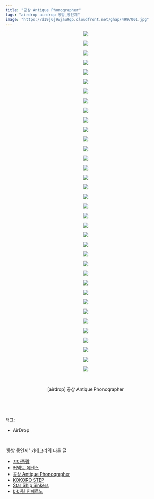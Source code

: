```yaml
---
title: "공상 Antique Phonoqrapher"
tags: "airdrop airdrop 동방_동인지"
image: "https://d19j6j9wjau9qp.cloudfront.net/ghap/499/001.jpg"
---
```

<div class="article">
<p style="text-align: center; clear: none; float: none;"><img src="{{ site.imgserver8 }}/ghap/499/001.jpg"/></p>
<p style="text-align: center; clear: none; float: none;"><img src="{{ site.imgserver8 }}/ghap/499/002.jpg"/></p>
<p style="text-align: center; clear: none; float: none;"><img src="{{ site.imgserver8 }}/ghap/499/003.jpg"/></p>
<p style="text-align: center; clear: none; float: none;"><img src="{{ site.imgserver8 }}/ghap/499/004.jpg"/></p>
<p style="text-align: center; clear: none; float: none;"><img src="{{ site.imgserver8 }}/ghap/499/005.jpg"/></p>
<p style="text-align: center; clear: none; float: none;"><img src="{{ site.imgserver8 }}/ghap/499/006.jpg"/></p>
<p style="text-align: center; clear: none; float: none;"><img src="{{ site.imgserver8 }}/ghap/499/007.jpg"/></p>
<p style="text-align: center; clear: none; float: none;"><img src="{{ site.imgserver8 }}/ghap/499/008.jpg"/></p>
<p style="text-align: center; clear: none; float: none;"><img src="{{ site.imgserver8 }}/ghap/499/009.jpg"/></p>
<p style="text-align: center; clear: none; float: none;"><img src="{{ site.imgserver8 }}/ghap/499/010.jpg"/></p>
<p style="text-align: center; clear: none; float: none;"><img src="{{ site.imgserver8 }}/ghap/499/011.jpg"/></p>
<p style="text-align: center; clear: none; float: none;"><img src="{{ site.imgserver8 }}/ghap/499/012.jpg"/></p>
<p style="text-align: center; clear: none; float: none;"><img src="{{ site.imgserver8 }}/ghap/499/013.jpg"/></p>
<p style="text-align: center; clear: none; float: none;"><img src="{{ site.imgserver8 }}/ghap/499/014.jpg"/></p>
<p style="text-align: center; clear: none; float: none;"><img src="{{ site.imgserver8 }}/ghap/499/015.jpg"/></p>
<p style="text-align: center; clear: none; float: none;"><img src="{{ site.imgserver8 }}/ghap/499/016.jpg"/></p>
<p style="text-align: center; clear: none; float: none;"><img src="{{ site.imgserver8 }}/ghap/499/017.jpg"/></p>
<p style="text-align: center; clear: none; float: none;"><img src="{{ site.imgserver8 }}/ghap/499/018.jpg"/></p>
<p style="text-align: center; clear: none; float: none;"><img src="{{ site.imgserver8 }}/ghap/499/019.jpg"/></p>
<p style="text-align: center; clear: none; float: none;"><img src="{{ site.imgserver8 }}/ghap/499/020.jpg"/></p>
<p style="text-align: center; clear: none; float: none;"><img src="{{ site.imgserver8 }}/ghap/499/021.jpg"/></p>
<p style="text-align: center; clear: none; float: none;"><img src="{{ site.imgserver8 }}/ghap/499/022.jpg"/></p>
<p style="text-align: center; clear: none; float: none;"><img src="{{ site.imgserver8 }}/ghap/499/023.jpg"/></p>
<p style="text-align: center; clear: none; float: none;"><img src="{{ site.imgserver8 }}/ghap/499/024.jpg"/></p>
<p style="text-align: center; clear: none; float: none;"><img src="{{ site.imgserver8 }}/ghap/499/025.jpg"/></p>
<p style="text-align: center; clear: none; float: none;"><img src="{{ site.imgserver8 }}/ghap/499/026.jpg"/></p>
<p style="text-align: center; clear: none; float: none;"><img src="{{ site.imgserver8 }}/ghap/499/027.jpg"/></p>
<p style="text-align: center; clear: none; float: none;"><img src="{{ site.imgserver8 }}/ghap/499/028.jpg"/></p>
<p style="text-align: center; clear: none; float: none;"><img src="{{ site.imgserver8 }}/ghap/499/029.jpg"/></p>
<p style="text-align: center; clear: none; float: none;"><img src="{{ site.imgserver8 }}/ghap/499/030.jpg"/></p>
<p style="text-align: center; clear: none; float: none;"><img src="{{ site.imgserver8 }}/ghap/499/031.jpg"/></p>
<p style="text-align: center; clear: none; float: none;"><img src="{{ site.imgserver8 }}/ghap/499/032.jpg"/></p>
<p style="text-align: center; clear: none; float: none;"><img src="{{ site.imgserver8 }}/ghap/499/033.jpg"/></p>
<p style="text-align: center; clear: none; float: none;"><img src="{{ site.imgserver8 }}/ghap/499/034.jpg"/></p>
<p style="text-align: center; clear: none; float: none;"><img src="{{ site.imgserver8 }}/ghap/499/035.jpg"/></p>
<p style="text-align: center; clear: none; float: none;"><img src="{{ site.imgserver8 }}/ghap/499/036.jpg"/></p>
<p style="text-align: center; clear: none; float: none;"><br/></p>
<p style="text-align: center; clear: none; float: none;">[airdrop] 공상 Antique Phonoqrapher</p>
<p><br/></p>
</div><br/>
<div class="tagTrail">
<p>태그: </p>
<ul>
<li>AirDrop</li>
</ul>
</div><br/>
<div class="another">
<p>'동방 동인지' 카테고리의 다른 글</p>
<ul>
<li><a href="/ghap_501">꼬마플랑</a></li>
<li><a href="/ghap_500">커넥트 에센스</a></li>
<li><a href="/ghap_499">공상 Antique Phonoqrapher</a></li>
<li><a href="/ghap_498">KOKORO STEP</a></li>
<li><a href="/ghap_497">Star Ship Sinkers</a></li>
<li><a href="/ghap_496">바바링 인페르노</a></li>
</ul>
</div><br/>
<div class="cb_module cb_fluid">
<div class="cb_wrt cb_profile">
</div><!-- commentList close -->
</div><br/>
